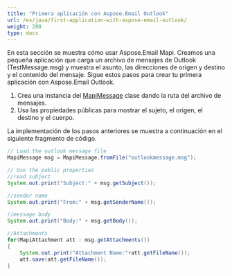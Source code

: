 ```yaml
---
title: "Primera aplicación con Aspose.Email Outlook"
url: /es/java/first-application-with-aspose-email-outlook/
weight: 280
type: docs
---
```



En esta sección se muestra cómo usar Aspose.Email Mapi. Creamos una pequeña aplicación que carga un archivo de mensajes de Outlook (TestMessage.msg) y muestra el asunto, las direcciones de origen y destino y el contenido del mensaje. Sigue estos pasos para crear tu primera aplicación con Aspose.Email Outlook.

1. Crea una instancia del [MapiMessage](https://apireference.aspose.com/email/java/com.aspose.email/MapiMessage) clase dando la ruta del archivo de mensajes.
1. Usa las propiedades públicas para mostrar el sujeto, el origen, el destino y el cuerpo.

La implementación de los pasos anteriores se muestra a continuación en el siguiente fragmento de código.



~~~Java
// Load the outlook message file
MapiMessage msg = MapiMessage.fromFile("outlookmessage.msg");

// Use the public properties
//read subject
System.out.print("Subject:" + msg.getSubject());

//sender name
System.out.print("From:" + msg.getSenderName());

//message body
System.out.print("Body:" + msg.getBody());

//Attachments
for(MapiAttachment att : msg.getAttachments())
{
    System.out.print("Attachment Name:"+att.getFileName());
    att.save(att.getFileName());
}
~~~